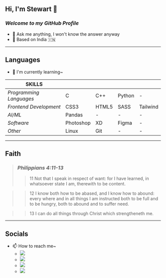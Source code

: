 ## Hi, I'm Stewart 👋
### _Welcome to my GitHub Profile_

- 💬 Ask me anything, I won't know the answer anyway
- 📌 Based on India 🇮🇳

---
## Languages
- 🌱 I'm currently learning~

| **SKILLS** |  | | | |
| ------ | ------ | ------ |  ------ |  ------ |
| *Programming Languages* | C | C++ | Python | - |
| *Frontend Development* | CSS3 | HTML5 | SASS | Tailwind |
| *AI/ML* | Pandas | - | - | - |
| *Software* | Photoshop | XD | Figma | - |
| *Other* | Linux | Git | - | - |

---
## Faith
>### **_Philippians 4:11-13_**
>>11 Not that I speak in respect of want: for I have learned, in whatsoever state I am, therewith to be content.

>>12 I know both how to be abased, and I know how to abound: every where and in all things I am instructed 
both to be full and to be hungry, both to abound and to suffer need.

>>13 I can do all things through Christ which strengtheneth me.

---
## Socials
- 📫 How to reach me~
  - <a title="Instagram" href="https://www.instagram.com/stewartmichaels_/" target="_blank">
       <img src="https://img.shields.io/badge/Instagram-E4405F?style=for-the-badge&logo=instagram&logoColor=white" />
     </a> 
  - <a title="Twitter" href="https://twitter.com/StewieMichaels" target="_blank">
       <img src="https://img.shields.io/badge/Twitter-1DA1F2?style=for-the-badge&logo=twitter&logoColor=white" />
     </a> 
  - <a title="LinkedIn" href="https://www.linkedin.com/in/stewart-kama-348324173/" target="_blank">
       <img src="https://img.shields.io/badge/LinkedIn-0077B5?style=for-the-badge&logo=linkedin&logoColor=white" />
     </a> 
  - <a title="Twitch" href="https://www.twitch.tv/shredderuwu" target="_blank">
       <img src="https://img.shields.io/badge/Twitch-9146FF?style=for-the-badge&logo=twitch&logoColor=white" />
     </a> 
